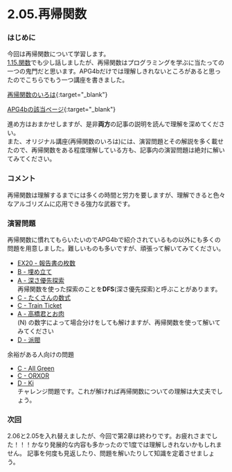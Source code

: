 2.05.再帰関数
============

### はじめに

今回は再帰関数について学習します。  
[1.15.関数](./1-15)でも少し話しましたが、再帰関数はプログラミングを学ぶに当たっての一つの鬼門だと思います。APG4bだけでは理解しきれないところがあると思ったのでこちらでもう一つ講座を書きました。

[再帰関数のいろは](sub.md){:target="_blank"}

[APG4bの該当ページ](https://atcoder.jp/contests/APG4b/tasks/APG4b_v){:target="_blank"}

進め方はおまかせしますが、是非**両方**の記事の説明を読んで理解を深めてください。  
また、オリジナル講座(再帰関数のいろは)には、演習問題とその解説を多く載せたので、再帰関数をある程度理解している方も、記事内の演習問題は絶対に解いてみてください。

### コメント

再帰関数は理解するまでには多くの時間と労力を要しますが、理解できると色々なアルゴリズムに応用できる強力な武器です。

### 演習問題

再帰関数に慣れてもらいたいのでAPG4bで紹介されているもの以外にも多くの問題を用意しました。難しいものも多いですが、頑張って解いてみてください。

- [EX20 - 報告書の枚数](https://atcoder.jp/contests/apg4b/tasks/APG4b_cc)
- [B - 埋め立て](https://atcoder.jp/contests/arc031/tasks/arc031_2)
- [A - 深さ優先探索](https://atcoder.jp/contests/atc001/tasks/dfs_a)  
再帰関数を使った探索のことを**DFS**(深さ優先探索)と呼ぶことがあります。
- [C - たくさんの数式](https://atcoder.jp/contests/arc061/tasks/arc061_a)
- [C - Train Ticket](https://atcoder.jp/contests/abc079/tasks/abc079_c)
- [A - 高橋君とお肉](https://atcoder.jp/contests/arc029/tasks/arc029_1)  
\(N\) の数字によって場合分けをしても解けますが、再帰関数を使って解いてみてください
- [D - 派閥](https://atcoder.jp/contests/abc002/tasks/abc002_4)

余裕がある人向けの問題

- [C - All Green](https://atcoder.jp/contests/abc104/tasks/abc104_c)
- [C - ORXOR](https://atcoder.jp/contests/abc197/tasks/abc197_c)
- [D - Ki](https://atcoder.jp/contests/abc138/tasks/abc138_d)  
チャレンジ問題です。これが解ければ再帰関数についての理解は大丈夫でしょう。

### 次回

2.06と2.05を入れ替えましたが、今回で第2章は終わりです。お疲れさまでした！！！かなり発展的な内容も多かったので1度では理解しきれないかもしれません。
記事を何度も見返したり、問題を解いたりして知識を定着させましょう。
<!-- さて、次は [3.00.第3章について](../3-0/index.md) を見てください。 -->


